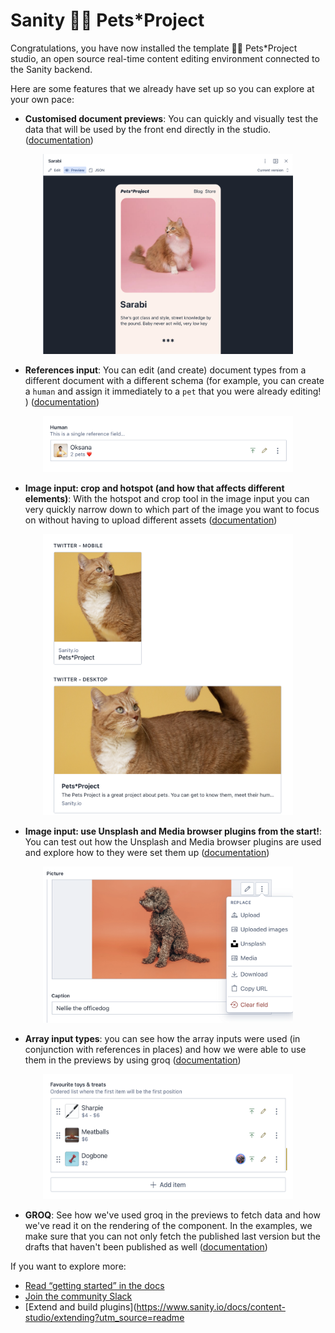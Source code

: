 # Sanity 🐶🐱 Pets\*Project

Congratulations, you have now installed the template 🐶🐱 Pets\*Project studio, an open source real-time content editing environment connected to the Sanity backend.

Here are some features that we already have set up so you can explore at your own pace:

- **Customised document previews**: You can quickly and visually test the data that will be used by the front end directly in the studio. ([documentation](https://www.sanity.io/blog/evolve-authoring-experiences-with-views-and-split-panes))

<p align="center">
<img alt="studio preview for a pet called Sarabi and a small description about them" src="static/readMeImages/PetPreview.png" width="400" height="320">
</p>

- **References input**: You can edit (and create) document types from a different document with a different schema (for example, you can create a `human` and assign it immediately to a `pet` that you were already editing! ) ([documentation](https://www.sanity.io/docs/reference-type))

<p align="center">
<img alt="reference input that shows one human (Oksana) with the preview of the number of pets they own" src="static/readMeImages/ReferenceInput.png" width="400" height="90">
</p>

- **Image input: crop and hotspot (and how that affects different elements)**: With the hotspot and crop tool in the image input you can very quickly narrow down to which part of the image you want to focus on without having to upload different assets ([documentation](https://www.sanity.io/docs/image-type#hotspot-3e6da78954a8))

<p align="center">
<img alt="displays two cat pictures with different dimensions, focused on a twitter header on mobile versus the same header on desktop" src="static/readMeImages/ImageInput.png" width="400" height="450">
</p>

- **Image input: use Unsplash and Media browser plugins from the start!**: You can test out how the Unsplash and Media browser plugins are used and explore how to they were set them up ([documentation](https://www.sanity.io/plugins?category=assetSource))

<p align="center">
<img alt="image input with a dropdown list that shows options for different asset sources: including unsplashed and media" src="static/readMeImages/AssetSource.png" width="400" height="250">
</p>

- **Array input types**: you can see how the array inputs were used (in conjunction with references in places) and how we were able to use them in the previews by using groq ([documentation](https://www.sanity.io/docs/array-type))

<p align="center">
<img alt="array input with a list of favourite toys with a preview of the range of their prices" src="static/readMeImages/ArrayInput.png" width="400" height="200">
</p>

- **GROQ**: See how we've used groq in the previews to fetch data and how we've read it on the rendering of the component. In the examples, we make sure that you can not only fetch the published last version but the drafts that haven't been published as well ([documentation](https://www.sanity.io/docs/query-cheat-sheet))

If you want to explore more:

- [Read “getting started” in the docs](https://www.sanity.io/docs/introduction/getting-started?utm_source=readme)
- [Join the community Slack](https://slack.sanity.io/?utm_source=readme)
- [Extend and build plugins](https://www.sanity.io/docs/content-studio/extending?utm_source=readme
